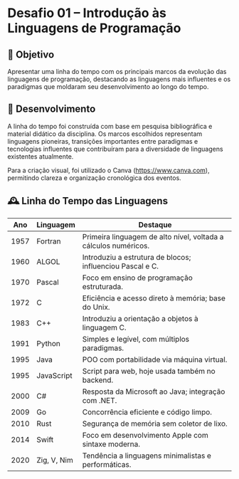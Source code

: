 # Desafio 01 – Introdução às Linguagens de Programação

## 🎯 Objetivo

Apresentar uma linha do tempo com os principais marcos da evolução das linguagens de programação, destacando as linguagens mais influentes e os paradigmas que moldaram seu desenvolvimento ao longo do tempo.

## 🧠 Desenvolvimento

A linha do tempo foi construída com base em pesquisa bibliográfica e material didático da disciplina. Os marcos escolhidos representam linguagens pioneiras, transições importantes entre paradigmas e tecnologias influentes que contribuíram para a diversidade de linguagens existentes atualmente.

Para a criação visual, foi utilizado o Canva (https://www.canva.com), permitindo clareza e organização cronológica dos eventos.

## 🕰️ Linha do Tempo das Linguagens

| Ano | Linguagem     | Destaque                                              |
|-----|---------------|--------------------------------------------------------|
| 1957| Fortran       | Primeira linguagem de alto nível, voltada a cálculos numéricos. |
| 1960| ALGOL         | Introduziu a estrutura de blocos; influenciou Pascal e C. |
| 1970| Pascal        | Foco em ensino de programação estruturada.            |
| 1972| C             | Eficiência e acesso direto à memória; base do Unix.   |
| 1983| C++           | Introduziu a orientação a objetos à linguagem C.      |
| 1991| Python        | Simples e legível, com múltiplos paradigmas.          |
| 1995| Java          | POO com portabilidade via máquina virtual.            |
| 1995| JavaScript    | Script para web, hoje usada também no backend.        |
| 2000| C#            | Resposta da Microsoft ao Java; integração com .NET.   |
| 2009| Go            | Concorrência eficiente e código limpo.                |
| 2010| Rust          | Segurança de memória sem coletor de lixo.             |
| 2014| Swift         | Foco em desenvolvimento Apple com sintaxe moderna.    |
| 2020| Zig, V, Nim   | Tendência a linguagens minimalistas e performáticas.  |